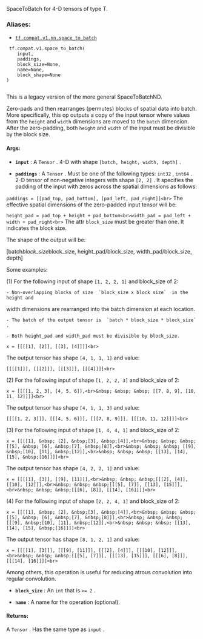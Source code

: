 SpaceToBatch for 4-D tensors of type T.



### Aliases:

- [ `tf.compat.v1.nn.space_to_batch` ](/api_docs/python/tf/compat/v1/space_to_batch)



```
 tf.compat.v1.space_to_batch(
    input,
    paddings,
    block_size=None,
    name=None,
    block_shape=None
)
 
```

This is a legacy version of the more general SpaceToBatchND.

Zero-pads and then rearranges (permutes) blocks of spatial data into batch.
More specifically, this op outputs a copy of the input tensor where values from
the  `height`  and  `width`  dimensions are moved to the  `batch`  dimension. After
the zero-padding, both  `height`  and  `width`  of the input must be divisible by the
block size.



#### Args:

- **`input`** : A  `Tensor` . 4-D with shape  `[batch, height, width, depth]` .

- **`paddings`** : A  `Tensor` . Must be one of the following types:  `int32` ,  `int64` .
2-D tensor of non-negative integers with shape  `[2, 2]` . It specifies
the padding of the input with zeros across the spatial dimensions as follows:


<devsite-code> `paddings = [[pad_top, pad_bottom], [pad_left, pad_right]]<br>` </pre></devsite-code>
The effective spatial dimensions of the zero-padded input tensor will be:


<devsite-code> `height_pad = pad_top + height + pad_bottom<br>width_pad = pad_left + width + pad_right<br>` </pre></devsite-code>
The attr  `block_size`  must be greater than one. It indicates the block size.

The shape of the output will be:

[batch<em>block_size</em>block_size, height_pad/block_size, width_pad/block_size,
   depth]

Some examples:

(1) For the following input of shape  `[1, 2, 2, 1]`  and block_size of 2:




    - Non-overlapping blocks of size  `block_size x block size`  in the height and
width dimensions are rearranged into the batch dimension at each location.

    - The batch of the output tensor is  `batch * block_size * block_size` .

    - Both height_pad and width_pad must be divisible by block_size.


>
<devsite-code><pre class="" translate="no" dir="ltr" is-upgraded=""> `x = [[[[1], [2]], [[3], [4]]]]<br>` </pre></devsite-code>
The output tensor has shape  `[4, 1, 1, 1]`  and value:


>
<devsite-code><pre class="" translate="no" dir="ltr" is-upgraded=""> `[[[[1]]], [[[2]]], [[[3]]], [[[4]]]]<br>` </pre></devsite-code>
(2) For the following input of shape  `[1, 2, 2, 3]`  and block_size of 2:


>
<devsite-code><pre class="" translate="no" dir="ltr" is-upgraded=""> `x = [[[[1, 2, 3], [4, 5, 6]],<br>&nbsp; &nbsp; &nbsp; [[7, 8, 9], [10, 11, 12]]]]<br>` </pre></devsite-code>
The output tensor has shape  `[4, 1, 1, 3]`  and value:


>
<devsite-code><pre class="" translate="no" dir="ltr" is-upgraded=""> `[[[[1, 2, 3]]], [[[4, 5, 6]]], [[[7, 8, 9]]], [[[10, 11, 12]]]]<br>` </pre></devsite-code>
(3) For the following input of shape  `[1, 4, 4, 1]`  and block_size of 2:


>
<devsite-code><pre class="" translate="no" dir="ltr" is-upgraded=""> `x = [[[[1], &nbsp; [2], &nbsp;[3], &nbsp;[4]],<br>&nbsp; &nbsp; &nbsp; [[5], &nbsp; [6], &nbsp;[7], &nbsp;[8]],<br>&nbsp; &nbsp; &nbsp; [[9], &nbsp;[10], [11], &nbsp;[12]],<br>&nbsp; &nbsp; &nbsp; [[13], [14], [15], &nbsp;[16]]]]<br>` </pre></devsite-code>
The output tensor has shape  `[4, 2, 2, 1]`  and value:


>
<devsite-code><pre class="" translate="no" dir="ltr" is-upgraded=""> `x = [[[[1], [3]], [[9], [11]]],<br>&nbsp; &nbsp; &nbsp;[[[2], [4]], [[10], [12]]],<br>&nbsp; &nbsp; &nbsp;[[[5], [7]], [[13], [15]]],<br>&nbsp; &nbsp; &nbsp;[[[6], [8]], [[14], [16]]]]<br>` </pre></devsite-code>
(4) For the following input of shape  `[2, 2, 4, 1]`  and block_size of 2:


>
<devsite-code><pre class="" translate="no" dir="ltr" is-upgraded=""> `x = [[[[1], &nbsp; [2], &nbsp;[3], &nbsp;[4]],<br>&nbsp; &nbsp; &nbsp; [[5], &nbsp; [6], &nbsp;[7], &nbsp;[8]]],<br>&nbsp; &nbsp; &nbsp;[[[9], &nbsp;[10], [11], &nbsp;[12]],<br>&nbsp; &nbsp; &nbsp; [[13], [14], [15], &nbsp;[16]]]]<br>` </pre></devsite-code>
The output tensor has shape  `[8, 1, 2, 1]`  and value:


>
<devsite-code><pre class="" translate="no" dir="ltr" is-upgraded=""> `x = [[[[1], [3]]], [[[9], [11]]], [[[2], [4]]], [[[10], [12]]],<br>&nbsp; &nbsp; &nbsp;[[[5], [7]]], [[[13], [15]]], [[[6], [8]]], [[[14], [16]]]]<br>` </pre></devsite-code>
Among others, this operation is useful for reducing atrous convolution into
  regular convolution.


- **`block_size`** : An  `int`  that is  `>= 2` .

- **`name`** : A name for the operation (optional).



#### Returns:
A  `Tensor` . Has the same type as  `input` .

